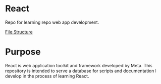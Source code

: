 # React
Repo for learning repo web app development.

[File Structure](https://reactjs.org/docs/faq-structure.html)


# Purpose

React is  web application toolkit and framework developed by Meta.
This repository is intended to serve a database for scripts and documentation I develop in the process of learning React.



